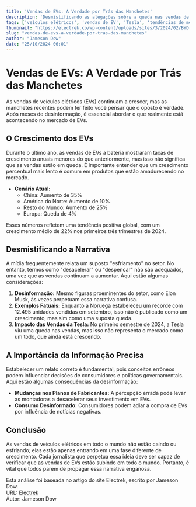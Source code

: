 ```yaml
---
title: 'Vendas de EVs: A Verdade por Trás das Manchetes'
description: 'Desmistificando as alegações sobre a queda nas vendas de veículos elétricos.'
tags: ['veículos elétricos', 'vendas de EV', 'Tesla', 'tendências de mercado', 'notícias de carros']
thumbnail: "https://electrek.co/wp-content/uploads/sites/3/2024/02/BYD-first-cargo-ship-1.jpeg?quality=82&strip=all&w=1400"
slug: "vendas-de-evs-a-verdade-por-tras-das-manchetes"
author: "Jameson Dow"
date: "25/10/2024 06:01"
---
```


# Vendas de EVs: A Verdade por Trás das Manchetes

As vendas de veículos elétricos (EVs) continuam a crescer, mas as manchetes recentes podem ter feito você pensar que o oposto é verdade. Após meses de desinformação, é essencial abordar o que realmente está acontecendo no mercado de EVs.

## O Crescimento dos EVs
Durante o último ano, as vendas de EVs a bateria mostraram taxas de crescimento anuais menores do que anteriormente, mas isso não significa que as vendas estão em queda. É importante entender que um crescimento percentual mais lento é comum em produtos que estão amadurecendo no mercado.

- **Cenário Atual:**  
  - China: Aumento de 35%  
  - América do Norte: Aumento de 10%  
  - Resto do Mundo: Aumento de 25%  
  - Europa: Queda de 4%  

Esses números refletem uma tendência positiva global, com um crescimento médio de 22% nos primeiros três trimestres de 2024.

## Desmistificando a Narrativa
A mídia frequentemente relata um suposto "esfriamento" no setor. No entanto, termos como "desacelerar" ou "despencar" não são adequados, uma vez que as vendas continuam a aumentar. Aqui estão algumas considerações:

1. **Desinformação:**  Mesmo figuras proeminentes do setor, como Elon Musk, às vezes perpetuam essa narrativa confusa.
2. **Exemplos Fatuais:**  Enquanto a Noruega estabeleceu um recorde com 12.495 unidades vendidas em setembro, isso não é publicado como um crescimento, mas sim como uma suposta queda.
3. **Impacto das Vendas da Tesla:**  No primeiro semestre de 2024, a Tesla viu uma queda nas vendas, mas isso não representa o mercado como um todo, que ainda está crescendo. 

## A Importância da Informação Precisa
Estabelecer um relato correto é fundamental, pois conceitos errôneos podem influenciar decisões de consumidores e políticas governamentais. Aqui estão algumas consequências da desinformação:

- **Mudanças nos Planos de Fabricantes:**  A percepção errada pode levar as montadoras a desacelerar seus investimento em EVs.
- **Consumo Desinformado:**  Consumidores podem adiar a compra de EVs por influência de notícias negativas.

## Conclusão
As vendas de veículos elétricos em todo o mundo não estão caindo ou esfriando; elas estão apenas entrando em uma fase diferente de crescimento. Cada jornalista que perpetua essa ideia deve ser capaz de verificar que as vendas de EVs estão subindo em todo o mundo. Portanto, é vital que todos parem de propagar essa narrativa enganosa.

Esta análise foi baseada no artigo do site Electrek, escrito por Jameson Dow.  
URL: [Electrek](https://electrek.co/2024/10/24/ev-sales-have-not-fallen-cooled-slowed-or-slumped-stop-lying-in-headlines/)  
Autor: Jameson Dow